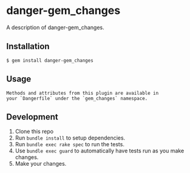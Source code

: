 # danger-gem_changes

A description of danger-gem_changes.

## Installation

    $ gem install danger-gem_changes

## Usage

    Methods and attributes from this plugin are available in
    your `Dangerfile` under the `gem_changes` namespace.

## Development

1. Clone this repo
2. Run `bundle install` to setup dependencies.
3. Run `bundle exec rake spec` to run the tests.
4. Use `bundle exec guard` to automatically have tests run as you make changes.
5. Make your changes.
